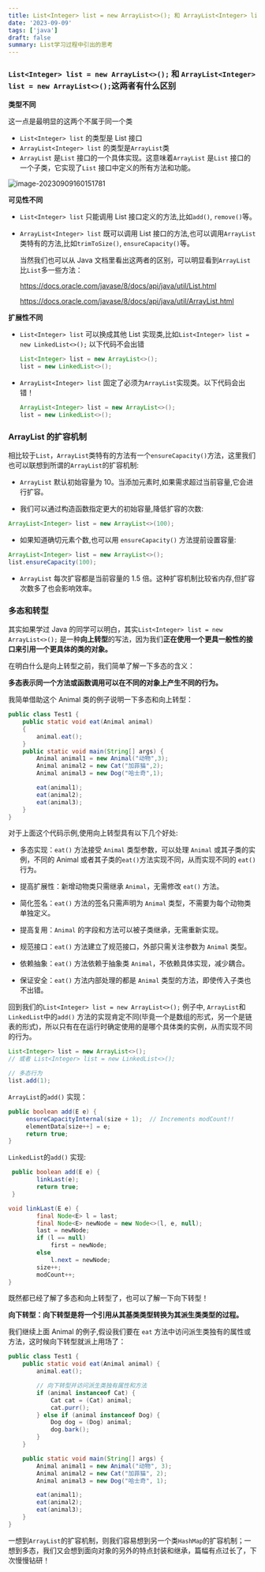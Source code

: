 ```yaml
---
title: List<Integer> list = new ArrayList<>(); 和 ArrayList<Integer> list = new ArrayList<>();这两者有什么区别
date: '2023-09-09'
tags: ['java']
draft: false
summary: List学习过程中引出的思考
---
```


### `List<Integer> list = new ArrayList<>();` 和 `ArrayList<Integer> list = new ArrayList<>();`这两者有什么区别

**类型不同**

这一点是最明显的这两个不属于同一个类

- `List<Integer> list` 的类型是 List 接口
- `ArrayList<Integer> list` 的类型是`ArrayList`类
- `ArrayList` 是`List` 接口的一个具体实现。这意味着`ArrayList` 是`List` 接口的一个子类，它实现了`List` 接口中定义的所有方法和功能。

![image-20230909160151781](https://xiaozhublog.oss-cn-qingdao.aliyuncs.com/myblogimg/image-20230909160151781.png)

**可见性不同**

- `List<Integer> list` 只能调用 List 接口定义的方法,比如`add()`, `remove()`等。

- `ArrayList<Integer> list` 既可以调用 List 接口的方法,也可以调用`ArrayList`类特有的方法,比如`trimToSize()`, `ensureCapacity()`等。

  当然我们也可以从 Java 文档里看出这两者的区别，可以明显看到`ArrayList`比`List`多一些方法：

  https://docs.oracle.com/javase/8/docs/api/java/util/List.html

  https://docs.oracle.com/javase/8/docs/api/java/util/ArrayList.html

**扩展性不同**

- `List<Integer> list` 可以换成其他 List 实现类,比如`List<Integer> list = new LinkedList<>();` 以下代码不会出错

  ```java
  List<Integer> list = new ArrayList<>();
  list = new LinkedList<>();
  ```

- `ArrayList<Integer> list` 固定了必须为`ArrayList`实现类。以下代码会出错！

  ```java
  ArrayList<Integer> list = new ArrayList<>();
  list = new LinkedList<>();
  ```

### ArrayList 的扩容机制

相比较于`List`，`ArrayList`类特有的方法有一个`ensureCapacity()`方法，这里我们也可以联想到所谓的`ArrayList`的扩容机制:

- `ArrayList` 默认初始容量为 10。当添加元素时,如果需求超过当前容量,它会进行扩容。

- 我们可以通过构造函数指定更大的初始容量,降低扩容的次数:

```java
ArrayList<Integer> list = new ArrayList<>(100);
```

- 如果知道确切元素个数,也可以用 `ensureCapacity()` 方法提前设置容量:

```java
ArrayList<Integer> list = new ArrayList<>();
list.ensureCapacity(100);
```

- `ArrayList` 每次扩容都是当前容量的 1.5 倍。这种扩容机制比较省内存,但扩容次数多了也会影响效率。

### 多态和转型

其实如果学过 Java 的同学可以明白，其实`List<Integer> list = new ArrayList<>();` 是一种**向上转型**的写法，因为我们**正在使用一个更具一般性的接口来引用一个更具体的类的对象。**

在明白什么是向上转型之前，我们简单了解一下多态的含义：

**多态表示同一个方法或函数调用可以在不同的对象上产生不同的行为。**

我简单借助这个 Animal 类的例子说明一下多态和向上转型：

```java
public class Test1 {
    public static void eat(Animal animal)
    {
        animal.eat();
    }
    public static void main(String[] args) {
        Animal animal1 = new Animal("动物",3);
        Animal animal2 = new Cat("加菲猫",2);
        Animal animal3 = new Dog("哈士奇",1);

        eat(animal1);
        eat(animal2);
        eat(animal3);
    }
}


```

对于上面这个代码示例,使用向上转型具有以下几个好处:

- 多态实现：`eat()` 方法接受 `Animal` 类型参数，可以处理 `Animal` 或其子类的实例，不同的 Animal 或者其子类的`eat()`方法实现不同，从而实现不同的 `eat()` 行为。

- 提高扩展性：新增动物类只需继承 `Animal`，无需修改 `eat()` 方法。

- 简化签名：`eat()` 方法的签名只需声明为 `Animal` 类型，不需要为每个动物类单独定义。

- 提高复用：`Animal` 的字段和方法可以被子类继承，无需重新实现。

- 规范接口：`eat()` 方法建立了规范接口，外部只需关注参数为 `Animal` 类型。

- 依赖抽象：`eat()` 方法依赖于抽象类 `Animal`，不依赖具体实现，减少耦合。

- 保证安全：`eat()` 方法内部处理的都是 `Animal` 类型的方法，即使传入子类也不出错。

回到我们的`List<Integer> list = new ArrayList<>();` 例子中, `ArrayList`和`LinkedList`中的`add()` 方法的实现肯定不同(毕竟一个是数组的形式，另一个是链表的形式)，所以只有在在运行时确定使用的是哪个具体类的实例，从而实现不同的行为。

```java
List<Integer> list = new ArrayList<>();
// 或者 List<Integer> list = new LinkedList<>();

// 多态行为
list.add(1);
```

`ArrayList`的`add()` 实现：

```java
public boolean add(E e) {
     ensureCapacityInternal(size + 1);  // Increments modCount!!
     elementData[size++] = e;
     return true;
}
```

`LinkedList`的`add()` 实现:

```java
 public boolean add(E e) {
        linkLast(e);
        return true;
 }

void linkLast(E e) {
        final Node<E> l = last;
        final Node<E> newNode = new Node<>(l, e, null);
        last = newNode;
        if (l == null)
            first = newNode;
        else
            l.next = newNode;
        size++;
        modCount++;
}
```

既然都已经了解了多态和向上转型了，也可以了解一下向下转型！

**向下转型：向下转型是将一个引用从其基类类型转换为其派生类类型的过程。**

我们继续上面 Animal 的例子,假设我们要在 `eat` 方法中访问派生类独有的属性或方法，这时候向下转型就派上用场了：

```java
public class Test1 {
    public static void eat(Animal animal) {
        animal.eat();

        // 向下转型并访问派生类独有属性和方法
        if (animal instanceof Cat) {
            Cat cat = (Cat) animal;
            cat.purr();
        } else if (animal instanceof Dog) {
            Dog dog = (Dog) animal;
            dog.bark();
        }
    }

    public static void main(String[] args) {
        Animal animal1 = new Animal("动物", 3);
        Animal animal2 = new Cat("加菲猫", 2);
        Animal animal3 = new Dog("哈士奇", 1);

        eat(animal1);
        eat(animal2);
        eat(animal3);
    }
}
```

一想到`ArrayList`的扩容机制，则我们容易想到另一个类`HashMap`的扩容机制；一想到多态，我们又会想到面向对象的另外的特点封装和继承，篇幅有点过长了，下次慢慢钻研！
